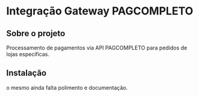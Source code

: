 # Integração Gateway PAGCOMPLETO

## Sobre o projeto

Processamento de pagamentos via API PAGCOMPLETO para pedidos de lojas específicas.

## Instalação

o mesmo ainda falta polimento e documentação.
